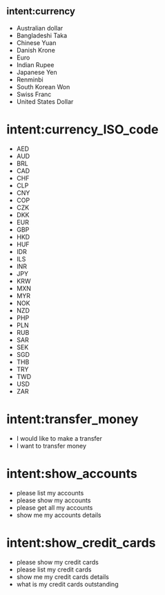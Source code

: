 ## intent:currency
 
- Australian dollar
- Bangladeshi Taka
- Chinese Yuan 
- Danish Krone
- Euro
- Indian Rupee
- Japanese Yen
- Renminbi
- South Korean Won
- Swiss Franc
- United States Dollar
 
# intent:currency_ISO_code
 
- AED 
- AUD 
- BRL 
- CAD 
- CHF 
- CLP 
- CNY 
- COP 
- CZK 
- DKK 
- EUR 
- GBP 
- HKD 
- HUF 
- IDR 
- ILS 
- INR 
- JPY 
- KRW 
- MXN 
- MYR 
- NOK 
- NZD 
- PHP 
- PLN 
- RUB 
- SAR 
- SEK
- SGD 
- THB 
- TRY 
- TWD 
- USD 
- ZAR

# intent:transfer_money

- I would like to make a transfer
- I want to transfer money

# intent:show_accounts
 
 - please list my accounts
 - please show my accounts
 - please get all my accounts
 - show me my accounts details 

# intent:show_credit_cards

 - please show my credit cards
 - please list my credit cards
 - show me my credit cards details
 - what is my credit cards outstanding
 
